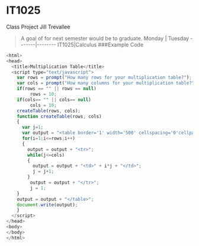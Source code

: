 # IT1025
Class Project 
Jill Trevallee
>A goal of for next semester would be to graduate.
Monday | Tuesday 
-------|--------
IT1025|Calculus
###Example Code
```javascript
<html>
<head>
  <title>Multiplication Table</title>
  <script type="text/javascript">
    var rows = prompt("How many rows for your multiplication table?");
    var cols = prompt("How many columns for your multiplication table?");
    if(rows == "" || rows == null)
   		 rows = 10;
    if(cols== "" || cols== null)
   		 cols = 10;
    createTable(rows, cols);
    function createTable(rows, cols)
    {
      var j=1;
      var output = "<table border='1' width='500' cellspacing='0'cellpadding='5'>";
      for(i=1;i<=rows;i++)
      {
    	output = output + "<tr>";
        while(j<=cols)
        {
  		  output = output + "<td>" + i*j + "</td>";
   		  j = j+1;
   		}
   		 output = output + "</tr>";
   		 j = 1;
    }
    output = output + "</table>";
    document.write(output);
    }
  </script>
</head>
<body>
</body>
</html>
